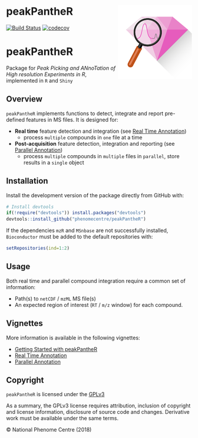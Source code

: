 
<!-- README.md is generated from README.Rmd. Please edit that file -->
peakPantheR <img src="man/figures/peakPantheR-logo.png" align="right" />
========================================================================

[![Build Status](https://travis-ci.org/phenomecentre/peakPantheR.svg?branch=develop)](https://travis-ci.org/phenomecentre/peakPantheR) [![codecov](https://codecov.io/gh/phenomecentre/peakPantheR/branch/develop/graph/badge.svg)](https://codecov.io/gh/phenomecentre/peakPantheR/branch/develop)

peakPantheR
===========

Package for *Peak Picking and ANnoTation of High resolution Experiments in R*, implemented in `R` and `Shiny`

Overview
--------

`peakPantheR` implements functions to detect, integrate and report pre-defined features in MS files. It is designed for:

-   **Real time** feature detection and integration (see [Real Time Annotation](http://htmlpreview.github.io/?https://github.com/phenomecentre/peakPantheR/blob/develop/inst/doc/real-time-annotation.html))
    -   process `multiple` compounds in `one` file at a time
-   **Post-acquisition** feature detection, integration and reporting (see [Parallel Annotation](http://htmlpreview.github.io/?https://github.com/phenomecentre/peakPantheR/blob/develop/inst/doc/parallel-annotation.html))
    -   process `multiple` compounds in `multiple` files in `parallel`, store results in a `single` object

Installation
------------

Install the development version of the package directly from GitHub with:

``` r
# Install devtools
if(!require("devtools")) install.packages("devtools")
devtools::install_github("phenomecentre/peakPantheR")
```

If the dependencies `mzR` and `MSnbase` are not successfully installed, `Bioconductor` must be added to the default repositories with:

``` r
setRepositories(ind=1:2)
```

Usage
-----

Both real time and parallel compound integration require a common set of information:

-   Path(s) to `netCDF` / `mzML` MS file(s)
-   An expected region of interest (`RT` / `m/z` window) for each compound.

Vignettes
---------

More information is available in the following vignettes:

-   [Getting Started with peakPantheR](http://htmlpreview.github.io/?https://github.com/phenomecentre/peakPantheR/blob/develop/inst/doc/getting-started.html)
-   [Real Time Annotation](http://htmlpreview.github.io/?https://github.com/phenomecentre/peakPantheR/blob/develop/inst/doc/real-time-annotation.html)
-   [Parallel Annotation](http://htmlpreview.github.io/?https://github.com/phenomecentre/peakPantheR/blob/develop/inst/doc/parallel-annotation.html)

Copyright
---------

`peakPantheR` is licensed under the [GPLv3](http://choosealicense.com/licenses/gpl-3.0/)

As a summary, the GPLv3 license requires attribution, inclusion of copyright and license information, disclosure of source code and changes. Derivative work must be available under the same terms.

© National Phenome Centre (2018)

